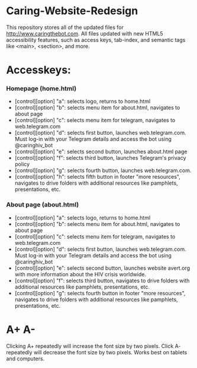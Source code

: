 # Caring-Website-Redesign
This repository stores all of the updated files for http://www.caringthebot.com. All files updated with new HTML5 accessibility features, such as access keys, tab-index, and semantic tags like &lt;main>, &lt;section>, and more.

# Accesskeys:
### Homepage (home.html)
- [control][option] "a": selects logo, returns to home.html
- [control][option] "b": selects menu item for about.html, navigates to about page
- [control][option] "c": selects menu item for telegram, navigates to web.telegram.com
- [control][option] "d": selects first button, launches web.telegram.com. Must log-in with your Telegram details and access the bot using @caringhiv_bot
- [control][option] "e": selects second button, launches about.html page
- [control][option] "f": selects third button, launches Telegram's privacy policy
- [control][option] "g": selects fourth button, launches web.telegram.com. 
- [control][option] "h": selects fifth button in footer "more resources", navigates to drive folders with additional resources like pamphlets, presentations, etc. 

### About page (about.html)
- [control][option] "a": selects logo, returns to home.html
- [control][option] "b": selects menu item for about.html, navigates to about page
- [control][option] "c": selects menu item for telegram, navigates to web.telegram.com
- [control][option] "d": selects first button, launches web.telegram.com. Must log-in with your Telegram details and access the bot using @caringhiv_bot
- [control][option] "e": selects second button, launches website avert.org with more information about the HIV crisis worldwide.
- [control][option] "f": selects third button, navigates to drive folders with additional resources like pamphlets, presentations, etc. 
- [control][option] "g": selects fourth button in footer "more resources", navigates to drive folders with additional resources like pamphlets, presentations, etc. 

# A+ A-
Clicking A+ repeatedly will increase the font size by two pixels. Click A- repeatedly will decrease the font size by two pixels. Works best on tablets and computers.

